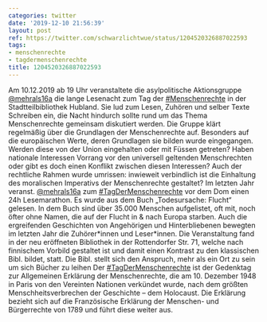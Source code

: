 ```yaml
---
categories: twitter
date: '2019-12-10 21:56:39'
layout: post
ref: https://twitter.com/schwarzlichtwue/status/1204520326887022593
tags:
- menschenrechte
- tagdermenschenrechte
title: 1204520326887022593
---
```

Am 10.12.2019 ab 19 Uhr veranstaltete die asylpolitische Aktionsgruppe [@mehrals16a](https://twitter.com/mehrals16a) die lange Lesenacht zum Tag der [#Menschenrechte](/t/menschenrechte) in der Stadtteilbibliothek Hubland.
Sie lud zum Lesen, Zuhören und selber Texte Schreiben ein, die Nacht hindurch sollte rund um das Thema Menschenrechte gemeinsam diskutiert werden.
Die Gruppe klärt regelmäßig über die Grundlagen der Menschenrechte auf. Besonders auf die europäischen Werte, deren Grundlagen sie bilden wurde eingegangen. Werden diese von der Union eingehalten oder mit Füssen getreten?
Haben nationale Interessen Vorrang vor den universell geltenden Menschrechten oder gibt es doch einen Konflikt zwischen diesen Interessen? Auch der rechtliche Rahmen wurde umrissen: inwieweit verbindlich ist die Einhaltung des moralischen Imperativs der Menschenrechte gestaltet?
Im letzten Jahr veranst. [@mehrals16a](https://twitter.com/mehrals16a) zum [#TagDerMenschenrechte](/t/tagdermenschenrechte) vor dem Dom einen 24h Lesemarathon. Es wurde aus dem Buch „Todesursache: Flucht“ gelesen. In dem Buch sind über 35.000 Menschen aufgelistet, oft mit, noch öfter ohne Namen, die auf der Flucht in &amp; nach Europa starben.
Auch die ergreifenden Geschichten von Angehörigen und Hinterbliebenen bewegten im letzten Jahr die Zuhörer\*innen und Leser\*innen.
Die Veranstaltung fand in der neu eröffneten Bibliothek in der Rottendorfer Str. 71, welche nach finnischem Vorbild gestaltet ist und damit einen Kontrast zu den klassischen Bibl. bildet, statt. Die Bibl. stellt sich den Anspruch, mehr als ein Ort zu sein um sich Bücher zu leihen
Der [#TagDerMenschenrechte](/t/tagdermenschenrechte) ist der Gedenktag zur Allgemeinen Erklärung der Menschenrechte, die am 10. Dezember 1948 in Paris von den Vereinten Nationen verkündet wurde, nach dem größten Menschheitsverbrechen der Geschichte – dem Holocaust.
Die Erklärung bezieht sich auf die Französische Erklärung der Menschen- und Bürgerrechte von 1789 und führt diese weiter aus.